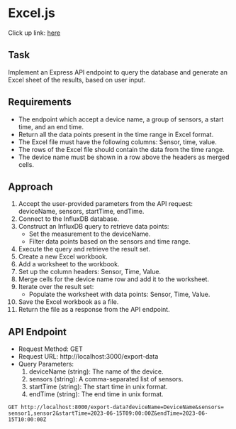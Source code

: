 # Excel.js

Click up link: [here](https://app.clickup.com/t/85zta0cm3)

## Task

Implement an Express API endpoint to query the database and generate an Excel sheet of the results, based on user input.

## Requirements

- The endpoint which accept a device name, a group of sensors, a start time, and an end time.
- Return all the data points present in the time range in Excel format.
- The Excel file must have the following columns: Sensor, time, value.
- The rows of the Excel file should contain the data from the time range.
- The device name must be shown in a row above the headers as merged cells.

## Approach

1. Accept the user-provided parameters from the API request: deviceName, sensors, startTime, endTime.
2. Connect to the InfluxDB database.
3. Construct an InfluxDB query to retrieve data points:
   - Set the measurement to the deviceName.
   - Filter data points based on the sensors and time range.
4. Execute the query and retrieve the result set.
5. Create a new Excel workbook.
6. Add a worksheet to the workbook.
7. Set up the column headers: Sensor, Time, Value.
8. Merge cells for the device name row and add it to the worksheet.
9. Iterate over the result set:
   - Populate the worksheet with data points: Sensor, Time, Value.
10. Save the Excel workbook as a file.
11. Return the file as a response from the API endpoint.

## API Endpoint

- Request Method: GET
- Request URL: http://localhost:3000/export-data
- Query Parameters:
  1. deviceName (string): The name of the device.
  2. sensors (string): A comma-separated list of sensors.
  3. startTime (string): The start time in unix format.
  4. endTime (string): The end time in unix format.

```
GET http://localhost:8000/export-data?deviceName=DeviceName&sensors=
sensor1,sensor2&startTime=2023-06-15T09:00:00Z&endTime=2023-06-15T10:00:00Z
```
